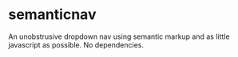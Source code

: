 semanticnav
===========

An unobstrusive dropdown nav using semantic markup and as little javascript as possible. No dependencies.
